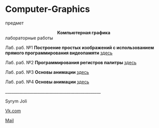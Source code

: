 # Computer-Graphics
<p>предмет <b><center>Компьютерная графика</center></b> лабораторные работы </p>


<p>Лаб. раб. №1 <b>Построение простых изображений с использованием прямого программирования видеопамяти </b><a href="https://github.com/Syrym-Joli/Computer-Graphics/tree/master/Lab1">здесь</a></p>
<p>Лаб. раб. №2 <b>Программирования регистров палитры </b><a href="https://github.com/Syrym-Joli/Computer-Graphics/tree/master/Lab2">здесь</a></p>
<p>Лаб. раб. №3 <b>Основы анимации </b><a href="https://github.com/Syrym-Joli/Computer-Graphics/tree/master/Laba3">здесь</a></p>
<p>Лаб. раб. №4 <b>Основы анимации </b><a href="https://github.com/Syrym-Joli/Computer-Graphics/tree/master/Laba4">здесь</a></p>


<p> </p>
<p> </p>
<p> </p>
<p>________________________________________________ </p>
Syrym Joli
<p> </p>
<a href="https://vk.com/syrym_joli">Vk.com</a>
<p> </p>
<a href="mailto:syrym@gmail.com">Mail</a>
